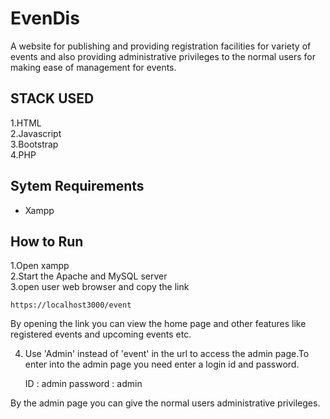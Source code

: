 # EvenDis
A website for publishing and providing registration facilities for variety of events and also providing administrative privileges to the normal users for making ease of management for events.

## STACK USED
  1.HTML
 <br> 2.Javascript
  <br>3.Bootstrap
  <br>4.PHP
  
## Sytem Requirements
  * Xampp
    
## How to Run

  1.Open xampp
  <br>2.Start the Apache and MySQL server
  <br>3.open user web browser and copy the link 
      
    https://localhost3000/event

  By opening the link you can view the home page and other features like registered events and upcoming events etc.

4. Use 'Admin' instead of 'event' in  the url to access the admin page.To enter into the admin page you need enter a login id and password.

    ID : admin
    password : admin
   
By the admin page you can give the normal users administrative privileges.
